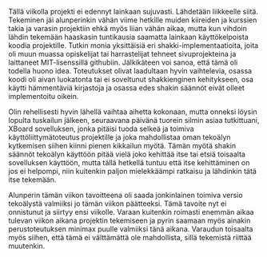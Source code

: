 Tällä viikolla projekti ei edennyt lainkaan sujuvasti. Lähdetään liikkeelle siitä. Tekeminen jäi alunperinkin vähän viime 
hetkille muiden kiireiden ja kurssien takia ja varasin projektiin ehkä myös liian vähän aikaa, mutta kun vihdoin lähdin tekemään
haaskasin tuntikausia saamatta lainkaan käyttökelpoista koodia projektille. Tutkin monia yksittäisiä eri 
shakki-implementaatioita, joita oli muun muassa opiskelijat tai harrastelijat tehneet sivuprojekteina ja laittaneet 
MIT-lisenssillä githubiin. Jälkikäteen voi sanoa, että tämä oli todella huono idea. Toteutukset olivat laadultaan hyvin
vaihtelevia, osassa koodi oli aivan luokatonta tai ei soveltunut shakkienginen kehitykseen, osa käytti hämmentäviä kirjastoja 
ja osassa edes shakin säännöt eivät olleet implementoitu oikein.    

Olin rehellisesti hyvin lähellä vaihtaa aihetta kokonaan, mutta onneksi löysin lopulta tuskailun jälkeen, seuraavana päivänä 
tuorein silmin asiaa tutkittuani, XBoard sovelluksen, jonka pitäisi tuoda selkeä ja toimiva käyttöliittymätoteutus projektille
ja joka mahdollistaa oman tekoälyn kytkemisen siihen kiinni pienen kikkailun myötä. Tämän myötä shakin säännöt tekoälyn käyttöön
pitää vielä joko kehittää itse tai etsiä toisaalta sovelluksen käyttöön, mutta tällä hetkellä tuntuu että itse kehittäminen 
on jos ei helpompi, niin kuitenkin paljon mielekkäämpi ratkaisu ja lähdinkin tätä itse tekemään.    

Alunperin tämän viikon tavoitteena oli saada jonkinlainen toimiva versio tekoälystä valmiiksi jo tämän viikon päätteeksi. Tämä
tavoite nyt ei onnistunut ja siirtyy ensi viikolle. Varaan kuitenkin roimasti enemmän aikaa tulevan viikon aikana projektin
tekemiseen ja pyrin saamaan myös ainakin perustoteutuksen minimax puulle valmiiksi tänä aikana. Varaudun toisaalta myös siihen, 
että tämä ei välttämättä ole mahdollista, sillä tekemistä riittää muutenkin.

